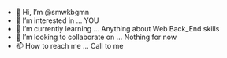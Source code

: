 - 👋 Hi, I’m @smwkbgmn
- 👀 I’m interested in ... YOU
- 🌱 I’m currently learning ... Anything about Web Back_End skills 
- 💞️ I’m looking to collaborate on ... Nothing for now
- 📫 How to reach me ... Call to me 

<!---
smwkbgmn/practice is a ✨ special ✨ repository because its `README.md` (this file) appears on your GitHub profile.
You can click the Preview link to take a look at your changes.
--->
